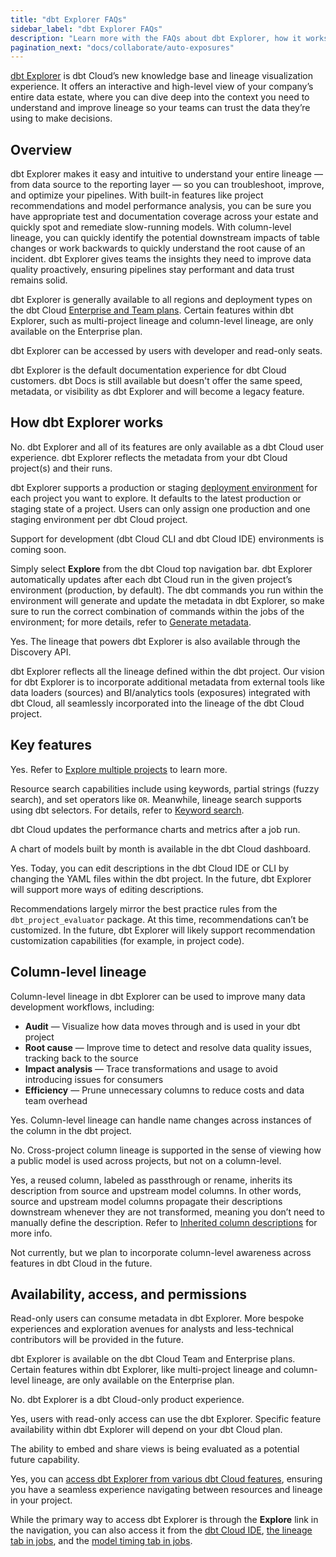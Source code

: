 ```yaml
---
title: "dbt Explorer FAQs"
sidebar_label: "dbt Explorer FAQs"
description: "Learn more with the FAQs about dbt Explorer, how it works, how to interact with it, and more."
pagination_next: "docs/collaborate/auto-exposures"
---
```


[dbt Explorer](/docs/collaborate/explore-projects) is dbt Cloud’s new knowledge base and lineage visualization experience. It offers an interactive and high-level view of your company’s entire data estate, where you can dive deep into the context you need to understand and improve lineage so your teams can trust the data they’re using to make decisions.

## Overview

<Expandable alt_header="How does dbt Explorer help with data quality?" >

dbt Explorer makes it easy and intuitive to understand your entire lineage &mdash; from data source to the reporting layer &mdash; so you can troubleshoot, improve, and optimize your pipelines. With built-in features like project recommendations and model performance analysis, you can be sure you have appropriate test and documentation coverage across your estate and quickly spot and remediate slow-running models. With column-level lineage, you can quickly identify the potential downstream impacts of table changes or work backwards to quickly understand the root cause of an incident. dbt Explorer gives teams the insights they need to improve data quality proactively, ensuring pipelines stay performant and data trust remains solid.

</Expandable>

<Expandable alt_header="How is dbt Explorer priced?" >

dbt Explorer is generally available to all regions and deployment types on the dbt Cloud [Enterprise and Team plans](https://www.getdbt.com/). Certain features within dbt Explorer, such as multi-project lineage and column-level lineage, are only available on the Enterprise plan.

dbt Explorer can be accessed by users with developer and read-only seats.

</Expandable>

<Expandable alt_header="What happened to dbt Docs?" >

dbt Explorer is the default documentation experience for dbt Cloud customers. dbt Docs is still available but doesn't offer the same speed, metadata, or visibility as dbt Explorer and will become a legacy feature.

</Expandable>

## How dbt Explorer works

<Expandable alt_header="Can I use dbt Explorer on-premises or with my self-hosted dbt Core deployment?" >

No. dbt Explorer and all of its features are only available as a dbt Cloud user experience. dbt Explorer reflects the metadata from your dbt Cloud project(s) and their runs. 

</Expandable>

<Expandable alt_header="How does dbt Explorer support dbt Cloud environments?" >

dbt Explorer supports a production or staging [deployment environment](/docs/deploy/deploy-environments) for each project you want to explore. It defaults to the latest production or staging state of a project. Users can only assign one production and one staging environment per dbt Cloud project.

Support for development (dbt Cloud CLI and dbt Cloud IDE) environments is coming soon.

</Expandable>

<Expandable alt_header="How do I get started in Explorer? How does it update?" >

Simply select **Explore** from the dbt Cloud top navigation bar. dbt Explorer automatically updates after each dbt Cloud run in the given project’s environment (production, by default). The dbt commands you run within the environment will generate and update the metadata in dbt Explorer, so make sure to run the correct combination of commands within the jobs of the environment; for more details, refer to [Generate metadata](/docs/collaborate/explore-projects#generate-metadata). 

</Expandable>

<Expandable alt_header="Is it possible to export dbt lineage to an external system or catalog?" >

Yes. The lineage that powers dbt Explorer is also available through the Discovery API.

</Expandable>

<Expandable alt_header="How does dbt Explorer integrate with third-party tools to show end-to-end lineage?" >

dbt Explorer reflects all the lineage defined within the dbt project. Our vision for dbt Explorer is to incorporate additional metadata from external tools like data loaders (sources) and BI/analytics tools (exposures) integrated with dbt Cloud, all seamlessly incorporated into the lineage of the dbt Cloud project.

</Expandable>


## Key features 

<Expandable alt_header="Does dbt Explorer support multi-project discovery (dbt Mesh)?" >

Yes. Refer to [Explore multiple projects](/docs/collaborate/explore-multiple-projects) to learn more. 

</Expandable>

<Expandable alt_header="What kind of search capabilities does dbt Explorer support?" >

Resource search capabilities include using keywords, partial strings (fuzzy search), and set operators like `OR`. Meanwhile, lineage search supports using dbt selectors. For details, refer to [Keyword search](/docs/collaborate/explore-projects#search-resources).

</Expandable>

<Expandable alt_header="Can I view model execution information for a job that is currently being run?" >

dbt Cloud updates the performance charts and metrics after a job run. 

</Expandable>

<Expandable alt_header="Can I analyze the number of successful model runs within a month?" >

A chart of models built by month is available in the dbt Cloud dashboard. 

</Expandable>

<Expandable alt_header="Can model or column descriptions be edited within dbt Cloud?" >

Yes. Today, you can edit descriptions in the dbt Cloud IDE or CLI by changing the YAML files within the dbt project. In the future, dbt Explorer will support more ways of editing descriptions. 

</Expandable>

<Expandable alt_header="Where do recommendations come from? Can they be customized?" >

Recommendations largely mirror the best practice rules from the `dbt_project_evaluator` package. At this time, recommendations can’t be customized. In the future, dbt Explorer will likely support recommendation customization capabilities (for example, in project code). 

</Expandable>

## Column-level lineage

<Expandable alt_header="What are the best use cases for column-level lineage in dbt Explorer?" >

Column-level lineage in dbt Explorer can be used to improve many data development workflows, including:

- **Audit** &mdash; Visualize how data moves through and is used in your dbt project
- **Root cause** &mdash; Improve time to detect and resolve data quality issues, tracking back to the source
- **Impact analysis** &mdash; Trace transformations and usage to avoid introducing issues for consumers
- **Efficiency** &mdash; Prune unnecessary columns to reduce costs and data team overhead

</Expandable>

<Expandable alt_header="Does the column-level lineage remain functional even if column names vary between models?" >

Yes. Column-level lineage can handle name changes across instances of the column in the dbt project.

</Expandable>

<Expandable alt_header="Can multiple projects leverage the same column definition?" >

No. Cross-project column lineage is supported in the sense of viewing how a public model is used across projects, but not on a column-level. 

</Expandable>


<Expandable alt_header="Can column descriptions be propagated down in downstream lineage automatically?" >

Yes, a reused column, labeled as passthrough or rename, inherits its description from source and upstream model columns. In other words, source and upstream model columns propagate their descriptions downstream whenever they are not transformed, meaning you don’t need to manually define the description. Refer to [Inherited column descriptions](/docs/collaborate/column-level-lineage#inherited-column-descriptions) for more info.

</Expandable>

<Expandable alt_header="Is column-level lineage also available in the development tab?" >

Not currently, but we plan to incorporate column-level awareness across features in dbt Cloud in the future.

</Expandable>

## Availability, access, and permissions

<Expandable alt_header="How can non-developers interact with dbt Explorer?" >

Read-only users can consume metadata in dbt Explorer. More bespoke experiences and exploration avenues for analysts and less-technical contributors will be provided in the future. 

</Expandable>

<Expandable alt_header="Does dbt Explorer require a specific dbt Cloud plan?" >

dbt Explorer is available on the dbt Cloud Team and Enterprise plans. Certain features within dbt Explorer, like multi-project lineage and column-level lineage, are only available on the Enterprise plan. 

</Expandable>

<Expandable alt_header="Will dbt Core users be able to leverage any of these new dbt Explorer features?" >

No. dbt Explorer is a dbt Cloud-only product experience.

</Expandable>

<Expandable alt_header="Is it possible to access dbt Explorer using a read-only license?" >

Yes, users with read-only access can use the dbt Explorer. Specific feature availability within dbt Explorer will depend on your dbt Cloud plan. 

</Expandable>

<Expandable alt_header="Is there an easy way to share useful dbt Explorer content with people outside of dbt Cloud?" >

The ability to embed and share views is being evaluated as a potential future capability. 

</Expandable>

<Expandable alt_header=" Is dbt Explorer accessible from other areas inside dbt Cloud?" >

Yes, you can [access dbt Explorer from various dbt Cloud features](/docs/collaborate/access-from-dbt-cloud), ensuring you have a seamless experience navigating between resources and lineage in your project.

While the primary way to access dbt Explorer is through the **Explore** link in the navigation, you can also access it from the [dbt Cloud IDE](/docs/collaborate/access-from-dbt-cloud#dbt-cloud-ide), [the lineage tab in jobs](/docs/collaborate/access-from-dbt-cloud#lineage-tab-in-jobs), and the [model timing tab in jobs](/docs/collaborate/access-from-dbt-cloud#model-timing-tab-in-jobs).

</Expandable>
